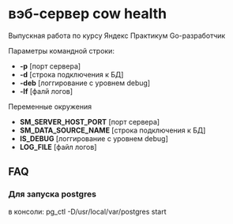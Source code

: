 # вэб-сервер cow health
Выпускная работа по курсу Яндекс Практикум Go-разработчик

Параметры командной строки:
- **-p** [порт сервера]
- **-d** [строка подключения к БД]
- **-deb** [логгирование с уровнем debug]
- **-lf** [фалй логов]

Переменные окружения
- **SM_SERVER_HOST_PORT** [порт сервера]
- **SM_DATA_SOURCE_NAME** [строка подключения к БД]
- **IS_DEBUG** [логгирование с уровнем debug]
- **LOG_FILE** [файл логов]

## FAQ  
### Для запуска postgres
в консоли: pg_ctl -D/usr/local/var/postgres start